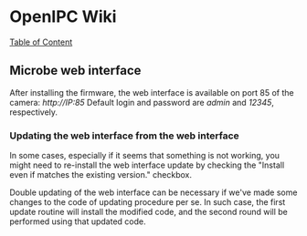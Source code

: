 # OpenIPC Wiki
[Table of Content](index.md)

Microbe web interface
---------------------

After installing the firmware, the web interface is available on port 85 of the camera: _http://IP:85_
Default login and password are _admin_ and _12345_, respectively.

### Updating the web interface from the web interface

In some cases, especially if it seems that something is not working, you might 
need to re-install the web interface update by checking the "Install even if
matches the existing version." checkbox.

Double updating of the web interface can be necessary if we've made some changes
to the code of updating procedure per se. In such case, the first update routine
will install the modified code, and the second round will be performed using
that updated code.

